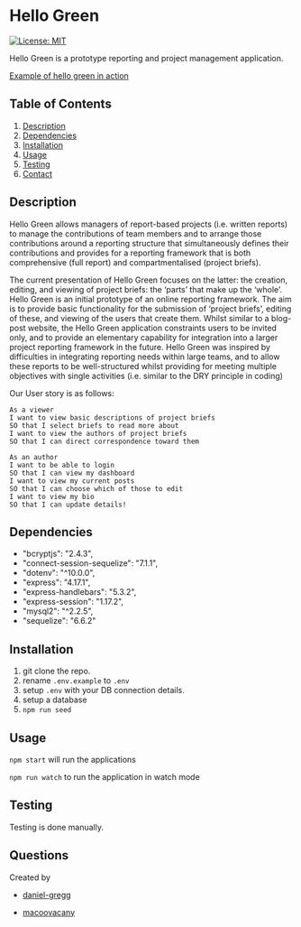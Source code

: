 # Hello Green
[![License: MIT](https://img.shields.io/badge/License-MIT-yellow.svg)](https://opensource.org/licenses/MIT)


Hello Green is a prototype reporting and project management application.

[Example of hello green in action](https://fsf-hello-green.herokuapp.com/)


## Table of Contents
1. [Description](#description)
2. [Dependencies](#dependencies)
3. [Installation](#installation)
4. [Usage](#usage)
5. [Testing](#testing)
7. [Contact](#questions)

## Description

Hello Green allows managers of report-based projects (i.e. written reports) to manage the contributions of team members and to arrange those contributions around a reporting structure that simultaneously defines their contributions and provides for a reporting framework that is both comprehensive (full report) and compartmentalised (project briefs).

The current presentation of Hello Green focuses on the latter: the creation, editing, and viewing of project briefs: the ‘parts’ that make up the ‘whole’.
Hello Green is an initial prototype of an online reporting framework. The aim is to provide basic functionality for the submission of ‘project briefs’, editing of these, and viewing of the users that create them. 
Whilst similar to a blog-post website, the Hello Green application constraints users to be invited only, and to provide an elementary capability for integration into a larger project reporting framework in the future. 
Hello Green was inspired by difficulties in integrating reporting needs within large teams, and to allow these reports to be well-structured whilst providing for meeting multiple objectives with single activities (i.e. similar to the DRY principle in coding)


Our User story is as follows:

```
As a viewer
I want to view basic descriptions of project briefs
SO that I select briefs to read more about
I want to view the authors of project briefs
SO that I can direct correspondence toward them

As an author
I want to be able to login
SO that I can view my dashboard
I want to view my current posts 
SO that I can choose which of those to edit
I want to view my bio
SO that I can update details!
```


## Dependencies

 * "bcryptjs": "2.4.3",
 * "connect-session-sequelize": "7.1.1",
 * "dotenv": "^10.0.0",
 * "express": "4.17.1",
 * "express-handlebars": "5.3.2",
 * "express-session": "1.17.2",
 * "mysql2": "^2.2.5",
 * "sequelize": "6.6.2"


## Installation

1. git clone the repo.
2. rename  `.env.example` to `.env`
3. setup `.env` with your DB connection details. 
4. setup a database
5. `npm run seed`


## Usage

`npm start` will run the applications

`npm run watch` to run the application in watch mode


## Testing

Testing is done manually.


## Questions

Created by 

* [daniel-gregg](spaniel.boone@gmail.com)

* [macoovacany](macoovacany@hotmail.com)

